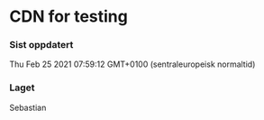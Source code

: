 
# CDN for testing

### Sist oppdatert 
Thu Feb 25 2021 07:59:12 GMT+0100 (sentraleuropeisk normaltid)
### Laget 
Sebastian
